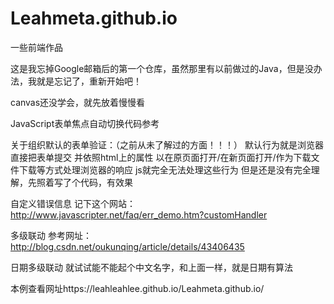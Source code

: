 # Leahmeta.github.io
一些前端作品


这是我忘掉Google邮箱后的第一个仓库，虽然那里有以前做过的Java，但是没办法，我就是忘记了，重新开始吧！


canvas还没学会，就先放着慢慢看


JavaScript表单焦点自动切换代码参考
<script>
window.onload=function(){
　　　　　　var form=document.getElementsByTagName('form')[0];
　　　　　　var txt=form.elements['txt1'];
　　　　　　var txt1=form.elements['txt2'];
　　　　　txt.onkeyup=function(){
　　　　　　if(this.value.length==this.maxLength){
　　　　　　　　for(var i=0;i<form.elements.length;i++){
　　　　　　　　　　if(form.elements[i]==this){
　　　　　　　　　　form.elements[i+1].focus();
　　　　　　　　}　　
　　　　　　}
　　　　}
　　}
}
</script>


关于组织默认的表单验证：（之前从未了解过的方面！！！）
默认行为就是浏览器直接把表单提交
并依照html上的属性
以在原页面打开/在新页面打开/作为下载文件下载等方式处理浏览器的响应
js就完全无法处理这些行为
但是还是没有完全理解，先照着写了个代码，有效果


自定义错误信息
记下这个网站：http://www.javascripter.net/faq/err_demo.htm?customHandler


多级联动
参考网址：http://blog.csdn.net/oukunqing/article/details/43406435


日期多级联动 
就试试能不能起个中文名字，和上面一样，就是日期有算法
  
  
  
  本例查看网址https://leahleahlee.github.io/Leahmeta.github.io/












